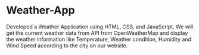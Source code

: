 # Weather-App
 Developed a Weather Application using HTML, CSS, and JavaScript. We will get the current weather data from  API from OpenWeatherMap and display the weather information like Temperature, Weather condition, Humidity  and Wind Speed according to the city on our website.
